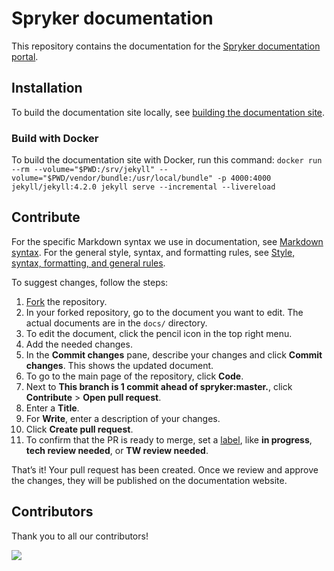 # Spryker documentation

This repository contains the documentation for the [Spryker documentation portal](https://docs.spryker.com).

## Installation

To build the documentation site locally, see [building the documentation site](https://docs.spryker.com/docs/scos/user/intro-to-spryker/contributing-to-documentation/building-the-documentation-site.html).

### Build with Docker

To build the documentation site with Docker, run this command:
`docker run --rm --volume="$PWD:/srv/jekyll" --volume="$PWD/vendor/bundle:/usr/local/bundle" -p 4000:4000 jekyll/jekyll:4.2.0 jekyll serve --incremental --livereload`

## Contribute

For the specific Markdown syntax we use in documentation, see [Markdown syntax](/docs/scos/user/intro-to-spryker/contributing-to-documentation/markdown-syntax.html). For the general style, syntax, and formatting rules, see [Style, syntax, formatting, and general rules](/docs/scos/user/intro-to-spryker/contributing-to-documentation/style-formatting-general-rules.html).

To suggest changes, follow the steps:
1. [Fork](https://help.github.com/articles/fork-a-repo/) the repository.
2. In your forked repository, go to the document you want to edit.
    The actual documents are in the `docs/` directory.
3. To edit the document, click the pencil icon in the top right menu.
4. Add the needed changes.
5. In the **Commit changes** pane, describe your changes and click **Commit changes**.
    This shows the updated document.
6. To go to the main page of the repository, click **Code**.
7. Next to **This branch is 1 commit ahead of spryker:master.**, click **Contribute** > **Open pull request**.
8. Enter a **Title**.
9. For **Write**, enter a description of your changes.
10. Click **Create pull request**.
11. To confirm that the PR is ready to merge, set a [label](https://docs.github.com/en/issues/using-labels-and-milestones-to-track-work/managing-labels#applying-a-label), like **in progress**, **tech review needed**, or **TW review needed**.

That’s it! Your pull request has been created. Once we review and approve the changes, they will be published on the documentation website.

## Contributors

Thank you to all our contributors!

<a href="https://github.com/spryker/spryker-docs/graphs/contributors">
  <img src="https://contrib.rocks/image?repo=spryker/spryker-docs" />
</a>
